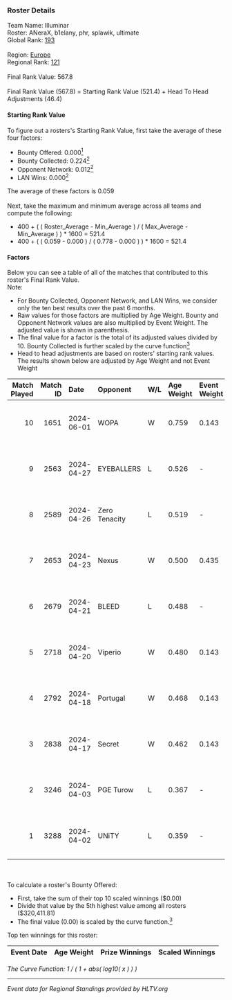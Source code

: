 ### Roster Details<br />
Team Name: Illuminar<br />
Roster: ANeraX, b1elany, phr, splawik, ultimate<br />
Global Rank: [193](../standings_global.md)<br />
<br />
Region: [Europe]( ../standings_europe.md)<br />
Regional Rank: [121]( ../standings_europe.md)<br />
<br />
Final Rank Value:  567.8<br />
<br />
Final Rank Value (567.8) = Starting Rank Value (521.4) + Head To Head Adjustments (46.4)<br />

#### Starting Rank Value<br />
To figure out a rosters's Starting Rank Value, first take the average of these four factors:<br />
- Bounty Offered: 0.000[<sup>1</sup>](#table2)
- Bounty Collected: 0.224[<sup>2</sup>](#table1)
- Opponent Network: 0.012[<sup>2</sup>](#table1)
- LAN Wins: 0.000[<sup>2</sup>](#table1)

The average of these factors is 0.059<br />
<br />
Next, take the maximum and minimum average across all teams and compute the following:<br />
- 400 + ( ( Roster_Average - Min_Average ) / ( Max_Average - Min_Average ) ) * 1600 = 521.4
- 400 + ( ( 0.059 - 0.000 ) / ( 0.778 - 0.000 ) ) * 1600 = 521.4


#### Factors<br />
Below you can see a table of all of the matches that contributed to this roster's Final Rank Value.<br />
Note:<br />

- For Bounty Collected, Opponent Network, and LAN Wins, we consider only the ten best results over the past 6 months.
- Raw values for those factors are multiplied by Age Weight. Bounty and Opponent Network values are also multiplied by Event Weight. The adjusted value is shown in parenthesis.
- The final value for a factor is the total of its adjusted values divided by 10. Bounty Collected is further scaled by the curve function[<sup>3</sup>](#curveFunction)
- Head to head adjustments are based on rosters' starting rank values. The results shown below are adjusted by Age Weight and not Event Weight
<span id="table1"></span><br />


| Match Played | Match ID | Date       | Opponent      | W/L | Age Weight | Event Weight | Bounty Collected | Opponent Network | LAN Wins  | H2H Adj. | Roster                                  |
| -: | -: | :- | :- | :- | :- | :- | :- | :- | :- | -: | :- |
|           10 |     1651 | 2024-06-01 | WOPA          | W   | 0.759      | 0.143        | 0.001 (0.000)    | 0.121 (0.013)    | 0 (0.000) |    13.73 | ANeraX, b1elany, phr, splawik, ultimate |
|            9 |     2563 | 2024-04-27 | EYEBALLERS    | L   | 0.526      | -            | -                | -                | -         |    -2.20 | ANeraX, Furlan, keis, phr, ultimate     |
|            8 |     2589 | 2024-04-26 | Zero Tenacity | L   | 0.519      | -            | -                | -                | -         |    -0.98 | ANeraX, Furlan, keis, phr, ultimate     |
|            7 |     2653 | 2024-04-23 | Nexus         | W   | 0.500      | 0.435        | 0.014 (0.003)    | 0.447 (0.097)    | 0 (0.000) |    13.33 | ANeraX, Furlan, keis, phr, ultimate     |
|            6 |     2679 | 2024-04-21 | BLEED         | L   | 0.488      | -            | -                | -                | -         |    -0.92 | ANeraX, Furlan, keis, phr, ultimate     |
|            5 |     2718 | 2024-04-20 | Viperio       | W   | 0.480      | 0.143        | 0.001 (0.000)    | 0.035 (0.002)    | 0 (0.000) |     9.56 | ANeraX, Furlan, keis, phr, ultimate     |
|            4 |     2792 | 2024-04-18 | Portugal      | W   | 0.468      | 0.143        | 0.003 (0.000)    | 0.115 (0.008)    | 0 (0.000) |    10.56 | ANeraX, Furlan, keis, phr, ultimate     |
|            3 |     2838 | 2024-04-17 | Secret        | W   | 0.462      | 0.143        | 0.000 (0.000)    | 0.055 (0.004)    | 0 (0.000) |     7.88 | ANeraX, Furlan, keis, phr, ultimate     |
|            2 |     3246 | 2024-04-03 | PGE Turow     | L   | 0.367      | -            | -                | -                | -         |    -3.69 | ANeraX, Furlan, keis, phr, ultimate     |
|            1 |     3288 | 2024-04-02 | UNiTY         | L   | 0.359      | -            | -                | -                | -         |    -0.89 | ANeraX, Furlan, keis, phr, ultimate     |

<br />
<span id="table2"></span><br />
To calculate a roster's Bounty Offered:<br />

- First, take the sum of their top 10 scaled winnings ($0.00)
- Divide that value by the 5th highest value among all rosters ($320,411.81)
- The final value (0.00) is scaled by the curve function.[<sup>3</sup>](#curveFunction)

Top ten winnings for this roster:<br />

| Event Date | Age Weight | Prize Winnings | Scaled Winnings |
| :- | -: | :- | :- |


<span id="curveFunction"></span>_The Curve Function: 1 / ( 1 + abs( log10( x ) ) )_<br />

---
_Event data for Regional Standings provided by HLTV.org_<br />
